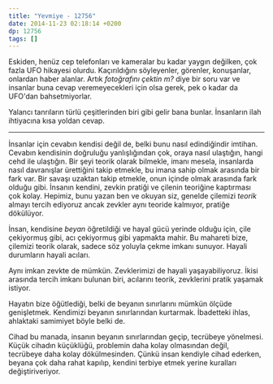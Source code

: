 ```yaml
---
title: "Yevmiye - 12756"
date: 2014-11-23 02:18:14 +0200
dp: 12756
tags: []
---
```


Eskiden, henüz cep telefonları ve kameralar bu kadar yaygın değilken,
çok fazla UFO hikayesi olurdu. Kaçırıldığını söyleyenler, görenler,
konuşanlar, onlardan haber alanlar. Artık *fotoğrafını çektin m?* diye
bir soru var ve insanlar buna cevap veremeyecekleri için olsa gerek, pek
o kadar da UFO'dan bahsetmiyorlar.

Yalancı tanrıların türlü çeşitlerinden biri gibi gelir bana bunlar.
İnsanların ilah ihtiyacına kısa yoldan cevap.

--------------

İnsanlar için cevabın kendisi değil de, belki bunu nasıl edindiğindir
imtihan. Cevabın kendisinin doğruluğu yanlışlığından çok, oraya nasıl
ulaştığın, hangi cehd ile ulaştığın. Bir şeyi teorik olarak bilmekle,
imanı mesela, insanlarda nasıl davranışlar ürettiğini takip etmekle, bu
imana sahip olmak arasında bir fark var. Bir savaşı uzaktan takip
etmekle, onun içinde olmak arasında fark olduğu gibi. İnsanın kendini,
zevkin pratiği ve çilenin teoriğine kaptırması çok kolay. Hepimiz, bunu
yazan ben ve okuyan siz, genelde çilemizi *teorik* almayı tercih
ediyoruz ancak zevkler aynı teoride kalmıyor, pratiğe dökülüyor.

İnsan, kendisine *beyan* öğretildiği ve hayal gücü yerinde olduğu için,
çile çekiyormuş gibi, acı çekiyormuş gibi yapmakta mahir. Bu mahareti
bize, çilemizi teorik olarak, sadece söz yoluyla çekme imkanı sunuyor.
Hayali durumların hayali acıları.

Aynı imkan zevkte de mümkün. Zevklerimizi de hayali yaşayabiliyoruz.
İkisi arasında tercih imkanı bulunan biri, acılarını teorik, zevklerini
pratik yaşamak istiyor.

Hayatın bize öğütlediği, belki de beyanın sınırlarını mümkün ölçüde
genişletmek. Kendimizi beyanın sınırlarından kurtarmak. İbadetteki
ihlas, ahlaktaki samimiyet böyle belki de.

Cihad bu manada, insanın beyanın sınırlarından geçip, tecrübeye
yönelmesi. Küçük cihadın küçüklüğü, problemin daha kolay olmasından
değil, tecrübeye daha kolay dökülmesinden. Çünkü insan kendiyle cihad
ederken, beyana çok daha rahat kapılıp, kendini terbiye etmek yerine
kuralları değiştiriveriyor.

